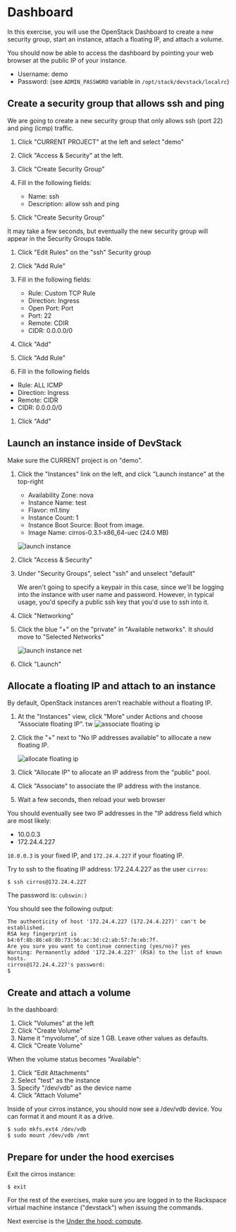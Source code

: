 # Dashboard

In this exercise, you will use the OpenStack Dashboard to create a new security
group, start an instance, attach a floating IP, and attach a volume.

You should now be able to access the dashboard by pointing your web browser
at the public IP of your instance.

 * Username: demo
 * Password: (see `ADMIN_PASSWORD` variable in `/opt/stack/devstack/localrc`)

## Create a security group that allows ssh and ping

We are going to create a new security group that only allows ssh (port 22)
and ping (icmp) traffic.


1. Click "CURRENT PROJECT" at the left and select "demo"

1. Click "Access & Security" at the left.

1. Click "Create Security Group"

1. Fill in the following fields:
   * Name: ssh
   * Description: allow ssh and ping

1. Click "Create Security Group"

  It may take a few seconds, but eventually the new security group will
  appear in the Security Groups table.

1. Click "Edit Rules" on the "ssh" Security group

1. Click "Add Rule"

1. Fill in the following fields:
   * Rule: Custom TCP Rule
   * Direction: Ingress
   * Open Port: Port
   * Port: 22
   * Remote: CDIR
   * CIDR: 0.0.0.0/0

1. Click "Add"

1. Click "Add Rule"

1. Fill in the following fields
  * Rule: ALL ICMP
  * Direction: Ingress
  * Remote: CIDR
  * CIDR: 0.0.0.0/0

1. Click "Add"



## Launch an instance inside of DevStack

Make sure the CURRENT project is on "demo".


1. Click the "Instances" link on the left, and click "Launch instance" at the top-right
   * Availability Zone: nova
   * Instance Name: test
   * Flavor: m1.tiny
   * Instance Count: 1
   * Instance Boot Source: Boot from image.
   * Image Name: cirros-0.3.1-x86_64-uec (24.0 MB)

   ![launch instance](launch-instance.png)

1. Click "Access & Security"

1. Under "Security Groups", select "ssh" and unselect "default"

    We aren't going to specify a keypair in this case, since we'll be logging
    into the instance with user name and password. However, in typical usage,
    you'd specify a public ssh key that you'd use to ssh into it.

1. Click "Networking"

1. Click the blue "+" on the "private" in "Available networks". It should move to "Selected Networks"

    ![launch instance net](launch-instance-net.png)

1. Click "Launch"

## Allocate a floating IP and attach to an instance

By default, OpenStack instances aren't reachable without a floating IP.


1. At the "Instances" view, click "More" under Actions and choose "Associate
floating IP".
tw
    ![associate floating ip](menu-associate-floating-ip.png)

1. Click the "+" next to "No IP addresses available" to alllocate a new
floating IP.

    ![allocate floating ip](allocate-floating-ip.png)

1. Click "Allocate IP" to allocate an IP address from the "public" pool.

1. Click "Associate" to associate the IP address with the instance.

1. Wait a few seconds, then reload your web browser

You should eventually see two IP addresses in the "IP address field which are most likely:

 * 10.0.0.3
 * 172.24.4.227

`10.0.0.3` is your fixed IP, and `172.24.4.227` if your floating IP.

Try to ssh to the floating IP address: 172.24.4.227 as the user `cirros`:

    $ ssh cirros@172.24.4.227


The password is: `cubswin:)`

You should see the following output:

    The authenticity of host '172.24.4.227 (172.24.4.227)' can't be established.
    RSA key fingerprint is b4:6f:8b:86:e8:8b:73:56:ac:3d:c2:ab:57:7e:eb:7f.
    Are you sure you want to continue connecting (yes/no)? yes
    Warning: Permanently added '172.24.4.227' (RSA) to the list of known hosts.
    cirros@172.24.4.227's password:
    $

## Create and  attach a volume

In the dashboard:

1. Click "Volumes" at the left
1. Click "Create Volume"
1. Name it "myvolume", of size 1 GB. Leave other values as defaults.
1. Click "Create Volume"

When the volume status becomes "Available":

1. Click "Edit Attachments"
1. Select "test" as the instance
1. Specify "/dev/vdb" as the device name
1. Click "Attach Volume"

Inside of your cirros instance, you should now see a /dev/vdb device. You can
format it and mount it as a drive.

    $ sudo mkfs.ext4 /dev/vdb
    $ sudo mount /dev/vdb /mnt

## Prepare for under the hood exercises

Exit the cirros instance:

    $ exit

For the rest of the exercises, make sure you are logged in to the Rackspace
virtual machine instance ("devstack") when issuing the commands.

Next exercise is the [Under the hood: compute].

 [Under the hood: compute]: under-the-hood-compute.md
